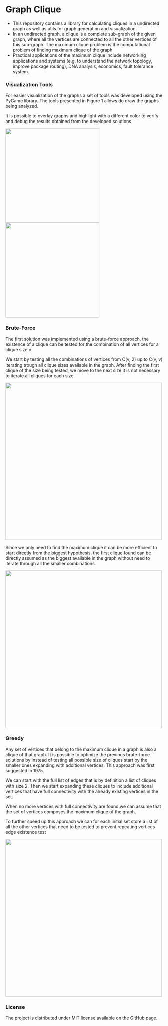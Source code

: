 # Graph Clique

- This repository contains a library for calculating cliques in a undirected graph as well as utils for graph generation and visualization.
- In an undirected graph, a clique is a complete sub-graph of the given graph, where all the vertices are connected to all the other vertices of this sub-graph. The maximum clique problem is the computational problem of finding maximum clique of the graph
- Practical applications of the maximum clique include networking applications and systems (e.g. to understand the network topology, improve package routing), DNA analysis, economics, fault tolerance system.



### Visualization Tools

For easier visualization of the graphs a set of tools was developed using the PyGame library. The tools presented in Figure 1 allows do draw the graphs being analyzed.

It is possible to overlay graphs and highlight with a different color to verify and debug the results obtained from the developed solutions.

<img src="https://raw.githubusercontent.com/tentone/clique/master/readme/b.jpg" width="300"><img src="https://raw.githubusercontent.com/tentone/clique/master/readme/a.jpg" width="300">



### Brute-Force

The first solution was implemented using a brute-force approach, the existence of a clique can be tested for the combination of all vertices for a clique size n.

We start by testing all the combinations of vertices from C(v, 2) up to C(v, v) iterating trough all clique sizes available in the graph. After finding the first clique of the size being tested, we move to the next size it is not necessary to iterate all cliques for each size.

<img src="https://raw.githubusercontent.com/tentone/clique/master/readme/up.jpg" width="500">

Since we only need to find the maximum clique it can be more efficient to start directly from the biggest hypothesis, the first clique found can be directly assumed as the biggest available in the graph without need to iterate through all the smaller combinations.

<img src="https://raw.githubusercontent.com/tentone/clique/master/readme/down.jpg" width="500">



### Greedy

Any set of vertices that belong to the maximum clique in a graph is also a clique of that graph. It is possible to optimize the previous brute-force solutions by instead of testing all possible size of cliques start by the smaller ones expanding with additional vertices. This approach was first suggested in 1975.

We can start with the full list of edges that is by definition a list of cliques with size 2. Then we start expanding these cliques to include additional vertices that have full connectivity with the already existing vertices in the set.

When no more vertices with full connectivity are found we can assume that the set of vertices composes the maximum clique of the graph.

To further speed up this approach we can for each initial set store a list of all the other vertices that need to be tested to prevent repeating vertices edge existence test

<img src="https://raw.githubusercontent.com/tentone/clique/master/readme/greedy.jpg" width="500">



### License

The project is distributed under MIT license available on the GitHub page.

